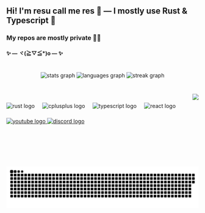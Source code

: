 <br clear="both">

<h2 align="left">Hi! I'm resu call me res 🫠 — I mostly use Rust & Typescript 🦀</h2>
<h3 align="left">My repos are mostly private 👀🔪</h3>
<h4 align="left">✨ — ヾ(≧▽≦*)o — ✨</h4>

###

<br clear="both">

<div align="center">
  <img src="https://github-readme-stats.vercel.app/api?username=r-esu&hide_title=true&hide_rank=false&show_icons=true&include_all_commits=true&count_private=true&disable_animations=false&theme=gruvbox_light&locale=en&hide_border=true" height="150" alt="stats graph"  />
  <img src="https://github-readme-stats.vercel.app/api/top-langs?username=r-esu&locale=en&hide_title=true&layout=compact&card_width=320&langs_count=8&theme=gruvbox_light&hide_border=true&custom_title=This%20is%20my%20~bootiful~%20%E2%9C%A8%20languages%20that%20i%20use" height="150" alt="languages graph"  />
  <img src="https://streak-stats.demolab.com?user=r-esu&locale=en&mode=daily&theme=gruvbox_light&hide_border=true&border_radius=4" height="170" alt="streak graph"  />
</div>

###

<br clear="both">

<img align="right" height="190" src="https://gifdb.com/images/high/cute-anime-umaru-happy-hug-jc2op6yu2y2pvfxk.gif"  />

###

<div align="left">
  <img src="https://skillicons.dev/icons?i=rust" height="30" alt="rust logo"  />
  <img width="12" />
  <img src="https://cdn.jsdelivr.net/gh/devicons/devicon/icons/cplusplus/cplusplus-original.svg" height="30" alt="cplusplus logo"  />
  <img width="12" />
  <img src="https://cdn.jsdelivr.net/gh/devicons/devicon/icons/typescript/typescript-original.svg" height="30" alt="typescript logo"  />
  <img width="12" />
  <img src="https://cdn.jsdelivr.net/gh/devicons/devicon/icons/react/react-original.svg" height="30" alt="react logo"  />
</div>

###

<div align="left">
  <a href="https://www.youtube.com/channel/UC-cUa1hCPncGJ3gAdzyZuBQ" target="_blank">
    <img src="https://img.shields.io/static/v1?message=Youtube&logo=youtube&label=@rqsu&color=ff1100&logoColor=black&labelColor=ffffff&style=for-the-badge" height="35" alt="youtube logo"  />
  </a>
  <a href="https://discordapp.com/users/135237399667015680" target="_blank">
    <img src="https://img.shields.io/static/v1?message=Discord&logo=discord&label=@r5su&color=0059ff&logoColor=black&labelColor=ffffff&style=for-the-badge" height="35" alt="discord logo"  />
  </a>
</div>

###

<br clear="both">

<img src="https://raw.githubusercontent.com/r-esu/r-esu/output/snake.svg" alt="Snake animation" />

###
